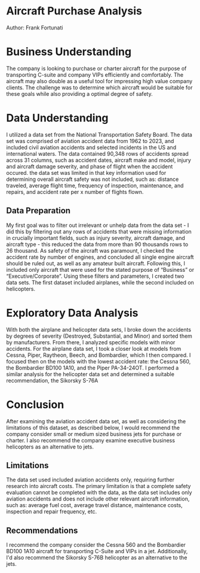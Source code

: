 # Aircraft Purchase Analysis
Author: Frank Fortunati

# Business Understanding
The company is looking to purchase or charter aircraft for the purpose of transporting C-suite and company VIPs efficiently and comfortably. The aircraft may also double as a useful tool for impressing high value company clients. The challenge was to determine which aircraft would be suitable for these goals while also providing a optimal degree of safety.

# Data Understanding
I utilized a data set from the National Transportation Safety Board. The data set was comprised of aviation accident data from 1962 to 2023, and included civil aviation accidents and selected incidents in the US and international waters. The data contained 90,348 rows of accidents spread across 31 columns, such as accident dates, aircraft make and model, injury and aircraft damage severity, and phase of flight when the accident occured. the data set was limited in that key information used for determining overall aircraft safety was not included, such as: distance traveled, average flight time, frequency of inspection, maintenance, and repairs, and accident rate per x number of flights flown. 

## Data Preparation
My first goal was to filter out irrelevant or unhelp data from the data set - I did this by filtering out any rows of accidents that were missing information in crucially important fields, such as injury severity, aircraft damage, and aircraft type - this reduced the data from more than 90 thousands rows to 26 thousand. As safety of the aircraft was paramount, I checked the accident rate by number of engines, and concluded all single engine aircraft should be ruled out, as well as any amateur built aircraft. Following this, I included only aircraft that were used for the stated purpose of “Business” or “Executive/Corporate”. Using these filters and parameters, I created two data sets. The first dataset included airplanes, while the second included on helicopters.

# Exploratory Data Analysis
With both the airplane and helicopter data sets, I broke down the accidents by degrees of severity (Destroyed, Substantial, and Minor) and sorted them by manufacturers. From there, I analyzed specific models with minor accidents. For the airplane data set, I took a closer look at models from Cessna, Piper, Raytheon, Beech, and Bombardier, which I then compared. I focused then on the models with the lowest accident rate: the Cessna 560, the Bombardier BD100 1A10, and the Piper PA-34-24OT. I performed a similar analysis for the helicopter data set and determined a suitable recommendation, the Sikorsky S-76A
 
# Conclusion
After examining the aviation accident data set, as well as considering the limitations of this dataset, as described below, I would recommend the company consider small or medium sized business jets for purchase or charter. I also recommend the company examine executive business helicopters as an alternative to jets.

## Limitations
The data set used included aviation accidents only, requiring further research into aircraft costs. 
The primary limitation is that a complete safety evaluation cannot be completed with the data, as the data set includes only aviation accidents and does not include other relevant aircraft information, such as: average fuel cost, average travel distance, maintenance costs, inspection and repair frequency, etc. 
## Recommendations
I recommend the company consider the Cessna 560 and the Bombardier BD100 1A10 aircraft for transporting C-Suite and VIPs in a jet. Additionally, I'd also recommend the Sikorsky S-76B helicopter as an alternative to the jets.

